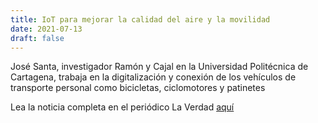```yaml
---
title: IoT para mejorar la calidad del aire y la movilidad
date: 2021-07-13
draft: false
---
```


José Santa, investigador Ramón y Cajal en la Universidad Politécnica de Cartagena, trabaja en la digitalización y conexión de los vehículos de transporte personal como bicicletas, ciclomotores y patinetes

Lea la noticia completa en el periódico La Verdad <a href="https://www.laverdad.es/ababol/ciencia/mejorar-calidad-aire-20210712220102-ntvo.html">aquí</a>

<!--more-->